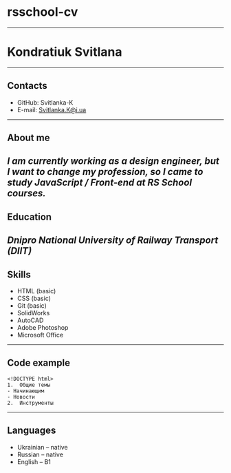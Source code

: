 # rsschool-cv
----
# Kondratiuk Svitlana
----
## Contacts
*	GitHub: Svitlanka-K
*	E-mail: Svitlanka.K@i.ua
---
## About me
***I am currently working as a design engineer, 
but I want to change my profession, 
so I came to study JavaScript / Front-end at RS School courses.***
---
## Education
***Dnipro National University of Railway Transport (DIIT)***
---
## Skills
* HTML (basic)
*	CSS (basic)
* Git (basic)
*	SolidWorks
*	AutoСAD
*	Adobe Photoshop
*	Microsoft Office
---
## Code example
```
<!DOCTYPE html>
1.	Общие темы
- Начинающим
- Новости
2.	Инструменты
```
---
## Languages
* Ukrainian – native
* Russian – native
* English – B1
